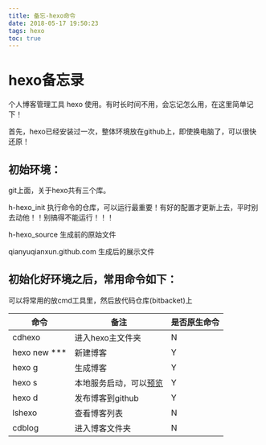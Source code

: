 ```yaml
---
title: 备忘-hexo命令
date: 2018-05-17 19:50:23
tags: hexo
toc: true
---
```


# hexo备忘录

个人博客管理工具 hexo 使用。有时长时间不用，会忘记怎么用，在这里简单记下！

首先，hexo已经安装过一次，整体环境放在github上，即使换电脑了，可以很快还原！

<!-- more -->

## 初始环境：

git上面，关于hexo共有三个库。

h-hexo_init 执行命令的仓库，可以运行最重要！有好的配置才更新上去，平时别去动他！！别搞得不能运行！！！

h-hexo_source 生成前的原始文件

qianyuqianxun.github.com 生成后的展示文件

## 初始化好环境之后，常用命令如下：

可以将常用的放cmd工具里，然后放代码仓库(bitbacket)上

命令|备注|是否原生命令
-|-|-
cdhexo        |进入hexo主文件夹|N
hexo new ***  |新建博客|Y
hexo g        |生成博客|Y
hexo s        |本地服务启动，可以[预览](http://localhost:4000/)|Y
hexo d        |发布博客到github|Y
lshexo        |查看博客列表|N
cdblog        |进入博客文件夹|N

